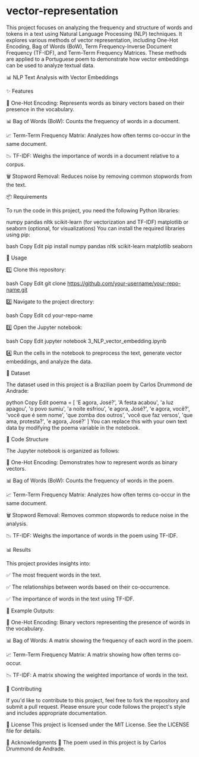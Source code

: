 # vector-representation

This project focuses on analyzing the frequency and structure of words and tokens in a text using Natural Language Processing (NLP) techniques. It explores various methods of vector representation, including One-Hot Encoding, Bag of Words (BoW), Term Frequency-Inverse Document Frequency (TF-IDF), and Term-Term Frequency Matrices. These methods are applied to a Portuguese poem to demonstrate how vector embeddings can be used to analyze textual data.

📊 NLP Text Analysis with Vector Embeddings

✨ Features

🔢 One-Hot Encoding: Represents words as binary vectors based on their presence in the vocabulary.

📊 Bag of Words (BoW): Counts the frequency of words in a document.

📈 Term-Term Frequency Matrix: Analyzes how often terms co-occur in the same document.

📉 TF-IDF: Weighs the importance of words in a document relative to a corpus.

🗑️ Stopword Removal: Reduces noise by removing common stopwords from the text.

📦 Requirements

To run the code in this project, you need the following Python libraries:

numpy
pandas
nltk
scikit-learn (for vectorization and TF-IDF)
matplotlib or seaborn (optional, for visualizations)
You can install the required libraries using pip:

bash
Copy
Edit
pip install numpy pandas nltk scikit-learn matplotlib seaborn

🚀 Usage

1️⃣ Clone this repository:

bash
Copy
Edit
git clone https://github.com/your-username/your-repo-name.git

2️⃣ Navigate to the project directory:

bash
Copy
Edit
cd your-repo-name

3️⃣ Open the Jupyter notebook:

bash
Copy
Edit
jupyter notebook 3_NLP_vector_embedding.ipynb

4️⃣ Run the cells in the notebook to preprocess the text, generate vector embeddings, and analyze the data.

📂 Dataset

The dataset used in this project is a Brazilian poem by Carlos Drummond de Andrade:

python
Copy
Edit
poema = [
    'E agora, José?', 'A festa acabou', 'a luz apagou', 'o povo sumiu', 'a noite esfriou', 
    'e agora, José?', 'e agora, você?', 'você que é sem nome', 'que zomba dos outros', 
    'você que faz versos', 'que ama, protesta?', 'e agora, José?'
]
You can replace this with your own text data by modifying the poema variable in the notebook.

📜 Code Structure

The Jupyter notebook is organized as follows:

📌 One-Hot Encoding: Demonstrates how to represent words as binary vectors.

📊 Bag of Words (BoW): Counts the frequency of words in the poem.

📈 Term-Term Frequency Matrix: Analyzes how often terms co-occur in the same document.

🗑️ Stopword Removal: Removes common stopwords to reduce noise in the analysis.

📉 TF-IDF: Weighs the importance of words in the poem using TF-IDF.

📊 Results

This project provides insights into:

✅ The most frequent words in the text.

✅ The relationships between words based on their co-occurrence.

✅ The importance of words in the text using TF-IDF.

📝 Example Outputs:

🔢 One-Hot Encoding: Binary vectors representing the presence of words in the vocabulary.

📊 Bag of Words: A matrix showing the frequency of each word in the poem.

📈 Term-Term Frequency Matrix: A matrix showing how often terms co-occur.

📉 TF-IDF: A matrix showing the weighted importance of words in the text.

🤝 Contributing

If you'd like to contribute to this project, feel free to fork the repository and submit a pull request. Please ensure your code follows the project's style and includes appropriate documentation.


📜 License
This project is licensed under the MIT License. See the LICENSE file for details.

🙌 Acknowledgments
📖 The poem used in this project is by Carlos Drummond de Andrade.
